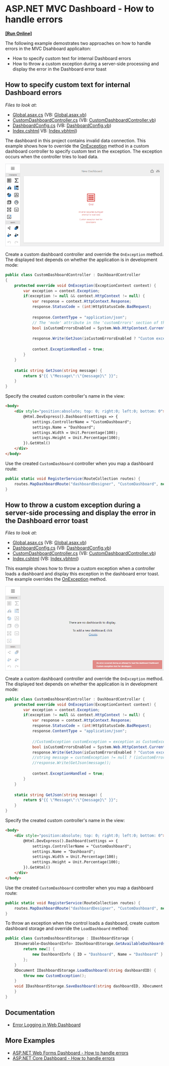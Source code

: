 

# ASP.NET MVC Dashboard - How to handle errors
<!-- run online -->
**[[Run Online]](https://codecentral.devexpress.com/267336836/)**
<!-- run online end -->

The following example demostrates two approaches on how to handle errors in the MVC Dsahboard applicaiton:

- How to specify custom text for internal Dashboard errors
- How to throw a custom exception during a server-side processing and display the error in the Dashboard error toast

## How to specify custom text for internal Dashboard errors

<!-- default file list -->
*Files to look at*:
* [Global.asax.cs](./CS/MvcCustomTextForInternalDashboardErrors/Global.asax.cs) (VB: [Global.asax.vb](./VB/MvcCustomTextForInternalDashboardErrors/Global.asax.vb))
* [CustomDashboardController.cs](./CS/MvcCustomTextForInternalDashboardErrors/Controllers/CustomDashboardController.cs) (VB: [CustomDashboardController.vb](./VB/MvcCustomTextForInternalDashboardErrors/Controllers/CustomDashboardController.vb))
* [DashboardConfig.cs](./CS/MvcCustomTextForInternalDashboardErrors/App_Start/DashboardConfig.cs) (VB: [DashboardConfig.vb](./VB/MvcCustomTextForInternalDashboardErrors/App_Start/DashboardConfig.vb))
* [Index.cshtml](./CS/MvcCustomTextForInternalDashboardErrors/Views/Default/Index.cshtml) VB: [Index.vbhtml](./VB/MvcCustomTextForInternalDashboardErrors/Views/Default/Index.vbhtml))
<!-- default file list end -->

The dashboard in this project contains invalid data connection. This example shows how to override the [OnException](https://docs.microsoft.com/en-us/dotnet/api/system.web.mvc.controller.onexception) method in a custom dashboard controller to specify custom text in the exception. The exception occurs when the controller tries to load data.

![](image/web-custom-text-for-internal-dashboard-errors.png)

Create a custom dashboard controller and override the `OnException` method. The displayed text depends on whether the application is in development mode:

```cs
public class CustomDashboardController : DashboardController
{
	protected override void OnException(ExceptionContext context) {
		var exception = context.Exception;
		if(exception != null && context.HttpContext != null) {
			var response = context.HttpContext.Response;
			response.StatusCode = (int)HttpStatusCode.BadRequest;

			response.ContentType = "application/json";
			// The 'mode' attribute in the 'customErrors' section of the Web.config file specifies whether an application is in development mode.
			bool isCustomErrorsEnabled = System.Web.HttpContext.Current != null ? System.Web.HttpContext.Current.IsCustomErrorEnabled : true;

			response.Write(GetJson(isCustomErrorsEnabled ? "Custom exception text for end users" : "Custom exception text for developers"));

			context.ExceptionHandled = true;
		}
	}

	static string GetJson(string message) {
		return $"{{ \"Message\":\"{message}\" }}";
	}
}
```

Specify the created custom controller's name in the view:

```html
<body>
    <div style="position:absolute; top: 0; right:0; left:0; bottom: 0">
        @Html.DevExpress().Dashboard(settings => {
            settings.ControllerName = "CustomDashboard";
            settings.Name = "Dashboard";
            settings.Width = Unit.Percentage(100);
            settings.Height = Unit.Percentage(100);
        }).GetHtml()
    </div>
</body>
```

Use the created `CustomDashboard` controller when you map a dashboard route:

```cs
public static void RegisterService(RouteCollection routes) {
	routes.MapDashboardRoute("dashboardDesigner", "CustomDashboard", new string[] { "MvcDashboardOverrideOnException" });
}
```


## How to throw a custom exception during a server-side processing and display the error in the Dashboard error toast

<!-- default file list -->
*Files to look at*:
* [Global.asax.cs](./CS/MvcThrowCustomExceptionDashboardErrorToast/Global.asax.cs) (VB: [Global.asax.vb](./VB/MvcThrowCustomExceptionDashboardErrorToast/Global.asax.vb))
* [DashboardConfig.cs](./CS/MvcThrowCustomExceptionDashboardErrorToast/App_Start/DashboardConfig.cs) (VB: [DashboardConfig.vb](./VB/MvcThrowCustomExceptionDashboardErrorToast/App_Start/DashboardConfig.vb))
* [CustomDashboardController.cs](./CS/MvcThrowCustomExceptionDashboardErrorToast/Controllers/CustomDashboardController.cs) (VB: [CustomDashboardController.vb](./VB/MvcThrowCustomExceptionDashboardErrorToast/Controllers/CustomDashboardController.vb))
* [Index.cshtml](./CS/MvcThrowCustomExceptionDashboardErrorToast/Views/Default/Index.cshtml) (VB: [Index.vbhtml](./VB/MvcThrowCustomExceptionDashboardErrorToast/Views/Default/Index.vbhtml))
<!-- default file list end -->

This example shows how to throw a custom exception when a controller loads a dashboard and display this exception in the dashboard error toast. The example overrides the [OnException](https://docs.microsoft.com/en-us/dotnet/api/system.web.mvc.controller.onexception) method.

![](image/web-throw-custom-exception-dashboard-toast.png)

Create a custom dashboard controller and override the `OnException` method. The displayed text depends on whether the application is in development mode:

```cs
public class CustomDashboardController : DashboardController {
	protected override void OnException(ExceptionContext context) {
		var exception = context.Exception;
		if(exception != null && context.HttpContext != null) {
			var response = context.HttpContext.Response;
			response.StatusCode = (int)HttpStatusCode.BadRequest;
			response.ContentType = "application/json";

			//CustomException customException = exception as CustomException;
			bool isCustomErrorsEnabled = System.Web.HttpContext.Current != null ? System.Web.HttpContext.Current.IsCustomErrorEnabled : true;
			response.Write(GetJson(isCustomErrorsEnabled ? "Custom exception text for end users" : "Custom exception text for developers"));
			//string message = customException != null ? (isCustomErrorsEnabled ? CustomException.SafeMessage : CustomException.UnsafeMessage) : "";
			//response.Write(GetJson(message));

			context.ExceptionHandled = true;
		}
	}

	static string GetJson(string message) {
		return $"{{ \"Message\":\"{message}\" }}";
	}
}
```

Specify the created custom controller's name in the view:

```html
<body>
    <div style="position:absolute; top: 0; right:0; left:0; bottom: 0">
        @Html.DevExpress().Dashboard(settings => {
            settings.ControllerName = "CustomDashboard";
            settings.Name = "Dashboard";
            settings.Width = Unit.Percentage(100);
            settings.Height = Unit.Percentage(100);
        }).GetHtml()
    </div>
</body>
```

Use the created `CustomDashboard` controller when you map a dashboard route:

```cs
public static void RegisterService(RouteCollection routes) {
	routes.MapDashboardRoute("dashboardDesigner", "CustomDashboard", new string[] { "MvcDashboardOnException" });
}
```

To throw an exception when the control loads a dashboard, create custom dashboard storage and override the `LoadDashboard` method:

```cs
public class CustomDashboardStorage : IDashboardStorage {
	IEnumerable<DashboardInfo> IDashboardStorage.GetAvailableDashboardsInfo() {
		return new[] {
			new DashboardInfo { ID = "Dashboard", Name = "Dashboard" }
		};
	}
	XDocument IDashboardStorage.LoadDashboard(string dashboardID) {
		throw new CustomException();
	}
	void IDashboardStorage.SaveDashboard(string dashboardID, XDocument dashboard) {
	}
}
```

## Documentation

- [Error Logging in Web Dashboard](https://docs.devexpress.com/Dashboard/400015/web-dashboard/error-logging)

## More Examples

- [ASP.NET Web Forms Dashboard - How to handle errors](https://github.com/DevExpress-Examples/asp-net-web-forms-dashboard-change-default-error-text-callback-error)
- [ASP.NET Core Dashboard - How to handle errors](https://github.com/DevExpress-Examples/asp-net-core-dashboard-change-default-error-text-exception-filter)